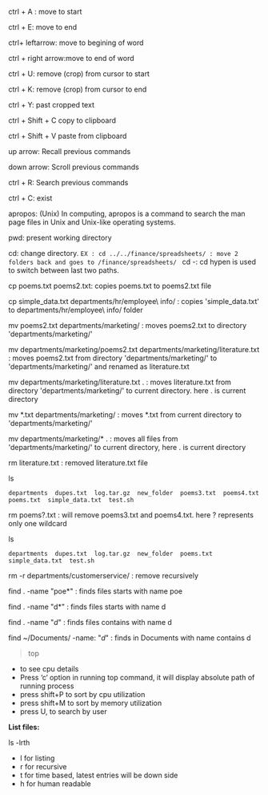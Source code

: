

ctrl + A :		move to start 

ctrl + E:     move to end

ctrl+ leftarrow:	move to begining of word

ctrl + right arrow:move to end of word


ctrl + U:		remove (crop) from cursor to start

ctrl + K:		remove (crop) from cursor to end

ctrl + Y: 		past cropped text

ctrl + Shift + C    copy to clipboard

ctrl + Shift + V	paste from clipboard

up arrow:		Recall previous commands

down arrow:	Scroll previous commands

ctrl + R:		Search previous commands

ctrl + C:		exist

apropos:  (Unix) In computing, apropos is a command to search the man page files in Unix and Unix-like operating systems. 


pwd: present working directory

cd: change directory. 
	```
	EX : cd ../../finance/spreadsheets/ : move 2 folders back and goes to /finance/spreadsheets/ 
	```
cd -: cd hypen is used to switch between last two paths.

cp poems.txt poems2.txt: copies poems.txt to  poems2.txt file

cp simple_data.txt departments/hr/employee\ info/ : copies 'simple_data.txt' to departments/hr/employee\ info/ folder

mv poems2.txt departments/marketing/ : moves poems2.txt to directory 'departments/marketing/'

mv departments/marketing/poems2.txt departments/marketing/literature.txt : moves poems2.txt from directory 'departments/marketing/' to 'departments/marketing/' and renamed as literature.txt 

mv departments/marketing/literature.txt . : moves literature.txt from directory 'departments/marketing/' to current directory. here . is current directory

mv *.txt departments/marketing/ :  moves *.txt from current directory to  'departments/marketing/' 

mv departments/marketing/* . :  moves all files  from  'departments/marketing/'  to current directory, here . is current directory

rm literature.txt : removed literature.txt  file

ls
```
departments  dupes.txt  log.tar.gz  new_folder  poems3.txt  poems4.txt  poems.txt  simple_data.txt  test.sh
```

rm poems?.txt : will remove poems3.txt and poems4.txt. here ? represents only one wildcard

ls
```
departments  dupes.txt  log.tar.gz  new_folder  poems.txt  simple_data.txt  test.sh
```


rm -r departments/customerservice/ : remove recursively 

find . -name "poe*" : finds files starts with name poe 

find . -name "d*"   : finds files starts with name d 

find . -name "*d*"  : finds files contains with name d

find ~/Documents/ -name: "*d*" : finds in Documents with name contains d



> top   
- to see cpu details
- Press ‘c‘ option in running top command, it will display absolute path of running process
- press shift+P to sort by cpu utilization
- press shift+M to sort by memory utilization
- press U, to search by user


**List files:**

ls -lrth
- l for listing 
- r for recursive
- t for time based, latest entries will be down side
- h for human readable


